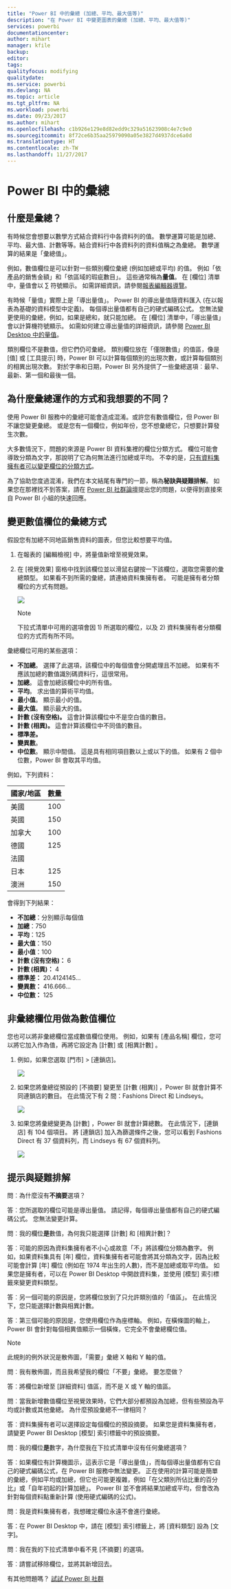 ```yaml
---
title: "Power BI 中的彙總 (加總、平均、最大值等)"
description: "在 Power BI 中變更圖表的彙總 (加總、平均、最大值等)"
services: powerbi
documentationcenter: 
author: mihart
manager: kfile
backup: 
editor: 
tags: 
qualityfocus: modifying
qualitydate: 
ms.service: powerbi
ms.devlang: NA
ms.topic: article
ms.tgt_pltfrm: NA
ms.workload: powerbi
ms.date: 09/23/2017
ms.author: mihart
ms.openlocfilehash: c1b926e129e8d82edd9c329a51623908c4e7c9e0
ms.sourcegitcommit: 8f72ce6b35aa25979090a05e3827d4937dce6a0d
ms.translationtype: HT
ms.contentlocale: zh-TW
ms.lasthandoff: 11/27/2017
---
```

# <a name="aggregates-in-power-bi"></a>Power BI 中的彙總
## <a name="what-is-an-aggregate"></a>什麼是彙總？
有時候您會想要以數學方式結合資料行中各資料列的值。 數學運算可能是加總、平均、最大值、計數等等。結合資料行中各資料列的資料值稱之為彙總。 數學運算的結果是「彙總值」。 

例如，數值欄位是可以針對一些類別欄位彙總 (例如加總或平均) 的值。  例如「依產品的銷售金額」和「依區域的瑕疵數目」。 這些通常稱為**量值**。 在 [欄位] 清單中，量值會以 ∑ 符號顯示。 如需詳細資訊，請參閱[報表編輯器導覽](service-the-report-editor-take-a-tour.md)。

有時候「量值」實際上是「導出量值」。 Power BI 的導出量值隨資料匯入 (在以報表為基礎的資料模型中定義)。 每個導出量值都有自己的硬式編碼公式。 您無法變更使用的彙總，例如，如果是總和，就只能加總。 在 [欄位] 清單中，「導出量值」會以計算機符號顯示。 如需如何建立導出量值的詳細資訊，請參閱 [Power BI Desktop 中的量值](desktop-measures.md)。

類別欄位不是數值，但它們仍可彙總。  類別欄位放在「僅限數值」的值區，像是 [值] 或 [工具提示] 時，Power BI 可以計算每個類別的出現次數，或計算每個類別的相異出現次數。  對於字串和日期，Power BI 另外提供了一些彙總選項︰最早、最新、第一個和最後一個。  

## <a name="why-dont-aggregates-work-the-way-i-want-them-to"></a>為什麼彙總運作的方式和我想要的不同？
使用 Power BI 服務中的彙總可能會造成混淆。或許您有數值欄位，但 Power BI 不讓您變更彙總。 或是您有一個欄位，例如年份，您不想彙總它，只想要計算發生次數。

大多數情況下，問題的來源是 Power BI 資料集裡的欄位分類方式。 欄位可能會導致分類為文字，那說明了它為何無法進行加總或平均。 不幸的是，[只有資料集擁有者可以變更欄位的分類方式](desktop-measures.md)。  

為了協助您度過混淆，我們在本文結尾有專門的一節，稱為**秘訣與疑難排解**。  如果您在那裡找不到答案，請在 [Power BI 社群論壇](http://community.powerbi.com)提出您的問題，以便得到直接來自 Power BI 小組的快速回應。

## <a name="change-how-a-numeric-field-is-aggregated"></a>變更數值欄位的彙總方式
假設您有加總不同地區銷售資料的圖表，但您比較想要平均值。 

1. 在報表的 [編輯檢視] 中，將量值新增至視覺效果。
2. 在 [視覺效果] 窗格中找到該欄位並以滑鼠右鍵按一下該欄位，選取您需要的彙總類型。 如果看不到所需的彙總，請連絡資料集擁有者。 可能是擁有者分類欄位的方式有問題。  
   
   ![](media/service-aggregates/aggregate_new.png)
   
   > [!NOTE]
   > 下拉式清單中可用的選項會因 1) 所選取的欄位，以及 2) 資料集擁有者分類欄位的方式而有所不同。
   > 
   > 

彙總欄位可用的某些選項：

* **不加總**。 選擇了此選項，該欄位中的每個值會分開處理且不加總。 如果有不應該加總的數值識別碼資料行，這很常用。
* **加總**。 這會加總該欄位中的所有值。
* **平均**。 求出值的算術平均值。
* **最小值**。 顯示最小的值。
* **最大值**。 顯示最大的值。
* **計數 (沒有空格)。** 這會計算該欄位中不是空白值的數目。
* **計數 (相異)。** 這會計算該欄位中不同值的數目。
* **標準差。**
* **變異數**。
* **中位數**。  顯示中間值。 這是具有相同項目數以上或以下的值。  如果有 2 個中位數，Power BI 會取其平均值。

例如，下列資料：

| 國家/地區 | 數量 |
|:--- |:--- |
| 美國 |100 |
| 英國 |150 |
| 加拿大 |100 |
| 德國 |125 |
| 法國 | |
| 日本 |125 |
| 澳洲 |150 |

會得到下列結果：

* **不加總**：分別顯示每個值
* **加總**：750
* **平均**：125
* **最大值**：150
* **最小值**：100
* **計數 (沒有空格)：** 6
* **計數 (相異)：** 4
* **標準差：** 20.4124145...
* **變異數：** 416.666...
* **中位數：** 125

## <a name="use-a-non-aggregated-field-as-a-numeric-field"></a>非彙總欄位用做為數值欄位
您也可以將非彙總欄位當成數值欄位使用。 例如，如果有 [產品名稱] 欄位，您可以將它加入作為值，再將它設定為 [計數]  或 [相異計數] 。 

1. 例如，如果您選取 [門市] > [連鎖店]。
   
   ![](media/service-aggregates/count-of-chain-do_not_summarize.png)
2. 如果您將彙總從預設的 [不摘要]  變更至 [計數 (相異)] ，Power BI 就會計算不同連鎖店的數目。 在此情況下有 2 間：Fashions Direct 和 Lindseys。
   
   ![](media/service-aggregates/aggregates_count.png)
3. 如果您將彙總變更為 [計數] ，Power BI 就會計算總數。 在此情況下，[連鎖店] 有 104 個項目。 將 [連鎖店]  加入為篩選條件之後，您可以看到 Fashions Direct 有 37 個資料列，而 Lindseys 有 67 個資料列。  
   
   ![](media/service-aggregates/count_of_chain_104.png)

## <a name="tips-and-troubleshooting"></a>提示與疑難排解
問︰為什麼沒有**不摘要**選項？

答︰您所選取的欄位可能是導出量值。 請記得，每個導出量值都有自己的硬式編碼公式。 您無法變更計算。

問︰我的欄位**是**數值，為何我只能選擇 [計數] 和 [相異計數]？

答︰可能的原因為資料集擁有者不小心或故意「不」將該欄位分類為數字。 例如，如果資料集具有 [年] 欄位，資料集擁有者可能會將其分類為文字，因為比較可能會計算 [年] 欄位 (例如在 1974 年出生的人數)，而不是加總或取平均值。 如果您是擁有者，可以在 Power BI Desktop 中開啟資料集，並使用 [模型] 索引標籤來變更資料類型。  

答︰另一個可能的原因是，您將欄位放到了只允許類別值的「值區」。  在此情況下，您只能選擇計數與相異計數。

答︰第三個可能的原因是，您使用欄位作為座標軸。 例如，在橫條圖的軸上，Power BI 會針對每個相異值顯示一個橫條，它完全不會彙總欄位值。 

>[!NOTE]
>此規則的例外狀況是散佈圖，「需要」彙總 X 軸和 Y 軸的值。


問︰我有散佈圖，而且我希望我的欄位「不要」彙總。  要怎麼做？

答︰將欄位新增至 [詳細資料] 值區，而不是 X 或 Y 軸的值區。

問︰當我新增數值欄位至視覺效果時，它們大部分都預設為加總，但有些預設為平均或計數或其他彙總。  為什麼預設彙總不一律相同？

答︰資料集擁有者可以選擇設定每個欄位的預設摘要。 如果您是資料集擁有者，請變更 Power BI Desktop [模型] 索引標籤中的預設摘要。

問︰我的欄位**是**數字，為什麼我在下拉式清單中沒有任何彙總選項？

答︰如果欄位有計算機圖示，這表示它是「導出量值」，而每個導出量值都有它自己的硬式編碼公式，在 Power BI 服務中無法變更。 正在使用的計算可能是簡單的彙總，例如平均或加總，但它也可能更複雜，例如「在父類別所佔比重的百分比」或「自年初起的計算加總」。 Power BI 並不會將結果加總或平均，但會改為針對每個資料點重新計算 (使用硬式編碼的公式)。

問︰我是資料集擁有者，我想確定欄位永遠不會進行彙總。

答：在 Power BI Desktop 中，請在 [模型] 索引標籤上，將 [資料類型] 設為 [文字]。

問︰我在我的下拉式清單中看不見 [不摘要] 的選項。

答︰請嘗試移除欄位，並將其新增回去。

有其他問題嗎？ [試試 Power BI 社群](http://community.powerbi.com/)

